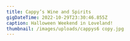 ```yaml
---
title: Cappy’s Wine and Spirits
gigDateTime: 2022-10-29T23:30:46.855Z
caption: Halloween Weekend in Loveland!
thumbnail: /images/uploads/cappys6 copy.jpg
---
```

